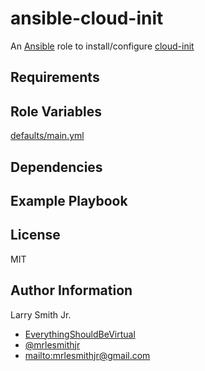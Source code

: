 # ansible-cloud-init

An [Ansible](https://www.ansible.com) role to install/configure [cloud-init](http://cloud-init.org/)

## Requirements

## Role Variables

[defaults/main.yml](defaults/main.yml)

## Dependencies

## Example Playbook

## License

MIT

## Author Information

Larry Smith Jr.

-   [EverythingShouldBeVirtual](http://everythingshouldbevirtual.com)
-   [@mrlesmithjr](https://www.twitter.com/mrlesmithjr)
-   <mailto:mrlesmithjr@gmail.com>

